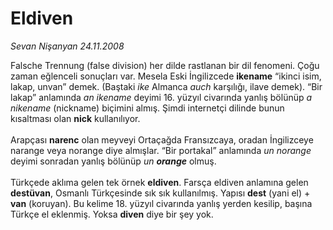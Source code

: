 # Eldiven

*Sevan Nişanyan 24.11.2008*

<div class="taraf_structure_2col_1zq">
<div class="margen_n">



 <p>Falsche Trennung (false division) her dilde rastlanan bir dil fenomeni. Çoğu zaman eğlenceli sonuçları var. Mesela Eski İngilizcede <b>ikename</b> “ikinci isim, lakap, unvan” demek. (Baştaki <i>ike</i> Almanca <i>auch</i> karşılığı, ilave demek). “Bir lakap” anlamında <i>an ikename</i> deyimi 16. yüzyıl civarında yanlış bölünüp <i>a nikename</i> (nickname) biçimini almış. Şimdi internetçi dilinde bunun kısaltması olan <b>nick</b> kullanılıyor. <br/><br/>Arapçası <b>narenc</b> olan meyveyi Ortaçağda Fransızcaya, oradan İngilizceye narange veya norange diye almışlar. “Bir portakal” anlamında <i>un norange</i> deyimi sonradan yanlış bölünüp <i>un <b>orange</b></i> olmuş. <br/><br/>Türkçede aklıma gelen tek örnek <b>eldiven</b>. Farsça eldiven anlamına gelen <b>destüvan</b>, Osmanlı Türkçesinde sık sık kullanılmış. Yapısı <b>dest</b> (yani el) + <b>van</b> (koruyan). Bu kelime 18. yüzyıl civarında yanlış yerden kesilip, başına Türkçe el eklenmiş. Yoksa <b>diven</b> diye bir şey yok.</p>
<br/>
<br/>
<br/>



<br/>


<div id="taraf_not">
</div>

</div>


</div>
